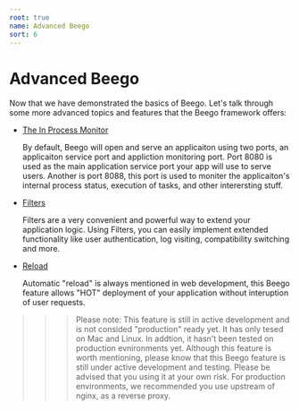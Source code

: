 ```yaml
---
root: true
name: Advanced Beego
sort: 6
---
```


# Advanced Beego

Now that we have demonstrated the basics of Beego. Let's talk through some more advanced topics and features that the Beego framework offers:

- [The In Process Monitor](./monitor.md)

  By default, Beego will open and serve an applicaiton using two ports, an applicaiton service port and appliction monitoring port. Port 8080 is used as the main application service port your app will use to serve users. Another is port 8088, this port is used to moniter the applicaiton's internal process status, execution of tasks, and other interersting stuff.

- [Filters](./filter.md)

  Filters are a very convenient and powerful way to extend your application logic. Using Filters, you can easily implement extended functionality like user authentication, log visiting, compatibility switching and more.

- [Reload](./reload.md)

  Automatic "reload" is always mentioned in web development, this Beego feature allows "HOT" deployment of your application without interuption of user requests.

>>> Please note: This feature is still in active development and is not consided "production" ready yet. It has only tesed on Mac and Linux. In addtion, it hasn't been tested on production evnironments yet. Although this feature is worth mentioning, please know that this Beego feature is still under active development and testing.  Please be advised that you using it at your own risk.  For production environments, we recommended you use upstream of nginx, as a reverse proxy.
